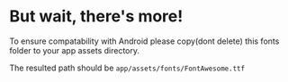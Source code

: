 # But wait, there's more!

To ensure compatability with Android please copy(dont delete) this fonts folder to your app assets directory.

The resulted path should be `app/assets/fonts/FontAwesome.ttf`
